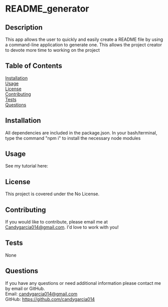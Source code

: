# README_generator
## Description
This app allows the user to quickly and easily create a README file by using a command-line application to generate one. This allows the project creator to devote more time to working on the project
## Table of Contents
[Installation](#Installation)
<br>
[Usage](#Usage)
<br>
[License](#License)
<br>
[Contributing](#Contributing)
<br>
[Tests](#Tests)
<br>
[Questions](#Questions)

## Installation
All dependencies are included in the package.json. In your bash/terminal, type  the command "npm i" to install the necessary node modules

## Usage
See my tutorial here: 

## License
This project is covered under the No License.

## Contributing
If you would like to contribute, please email me at Candygarcia014@gmail.com. I'd love to work with you! 

## Tests
None 

## Questions
If you have any questions or need additional information please contact me by email or GitHub.
<br>
Email: candygarcia014@gmail.com
<br>
GitHub: https://github.com/candygarcia014